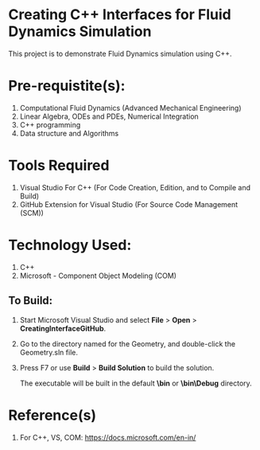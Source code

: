 # Creating C++ Interfaces for Fluid Dynamics Simulation
This project is to demonstrate Fluid Dynamics simulation using C++. 

# Pre-requistite(s):
1) Computational Fluid Dynamics (Advanced Mechanical Engineering)
2) Linear Algebra, ODEs and PDEs, Numerical Integration 
3) C++ programming
4) Data structure and Algorithms

# Tools Required
1) Visual Studio For C++ (For Code Creation, Edition, and to Compile and Build)
2) GitHub Extension for Visual Studio (For Source Code Management (SCM))

# Technology Used:
1) C++ 
2) Microsoft - Component Object Modeling (COM)

To Build:
----------------
1.  Start Microsoft Visual Studio and select **File** \> **Open** \> **CreatingInterfaceGitHub**.
2.  Go to the directory named for the Geometry, and double-click the Geometry.sln file.
3.  Press F7 or use **Build** \> **Build Solution** to build the solution.

    The executable will be built in the default **\\bin** or **\\bin\\Debug** directory.

# Reference(s)
1) For C++, VS, COM: https://docs.microsoft.com/en-in/